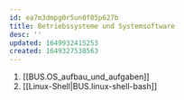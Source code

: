 ```yaml
---
id: ea7m3dmpg0r5un0f05p627b
title: Betriebssysteme und Systemsoftware
desc: ''
updated: 1649932415253
created: 1649327538563
---
```


1. [[BUS.OS_aufbau_und_aufgaben]]
2. [[Linux-Shell|BUS.linux-shell-bash]]